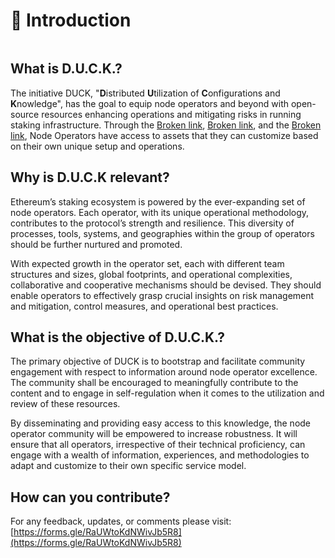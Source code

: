 # 🦆 Introduction

<figure><img src=".gitbook/assets/DALL·E 2024-01-22 16.39.23 - In a futuristic, digital art-style, depict a duck embodying the essence of Ethereum and advanced network technology. This duck should appear cutting-e.png" alt=""><figcaption></figcaption></figure>

## What is D.U.C.K.?

The initiative DUCK, "**D**istributed **U**tilization of **C**onfigurations and **K**nowledge", has the goal to equip  node operators and beyond with open-source resources enhancing operations and mitigating risks in running staking infrastructure. Through the [Broken link](broken-reference "mention"), [Broken link](broken-reference "mention"), and the [Broken link](broken-reference "mention"), Node Operators have access to assets that they can customize based on their own unique setup and operations.

## Why is D.U.C.K relevant?

Ethereum’s staking ecosystem is powered by the ever-expanding set of node operators. Each operator, with its unique operational methodology, contributes to the protocol’s strength and resilience. This diversity of processes, tools, systems, and geographies within the group of operators should be further nurtured and promoted.

With expected growth in the operator set, each with different team structures and sizes, global footprints, and operational complexities, collaborative and cooperative mechanisms should be devised. They should enable operators to effectively grasp crucial insights on risk management and mitigation, control measures, and operational best practices.

## What is the objective of D.U.C.K.?

The primary objective of DUCK is to bootstrap and facilitate community engagement with respect to information around node operator excellence. The community shall be encouraged to meaningfully contribute to the content and to engage in self-regulation when it comes to the utilization and review of these resources.

By disseminating and providing easy access to this knowledge, the node operator community will be empowered to increase robustness. It will ensure that all operators, irrespective of their technical proficiency, can engage with a wealth of information, experiences, and methodologies to adapt and customize to their own specific service model.&#x20;

## How can you contribute?

For any feedback, updates, or comments please visit: [https://forms.gle/RaUWtoKdNWivJb5R8](https://forms.gle/RaUWtoKdNWivJb5R8)
